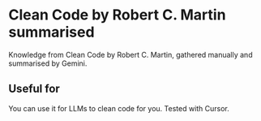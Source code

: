 # Clean Code by Robert C. Martin summarised
Knowledge from Clean Code by Robert C. Martin, gathered manually and summarised by Gemini.

## Useful for
You can use it for LLMs to clean code for you. Tested with Cursor.
